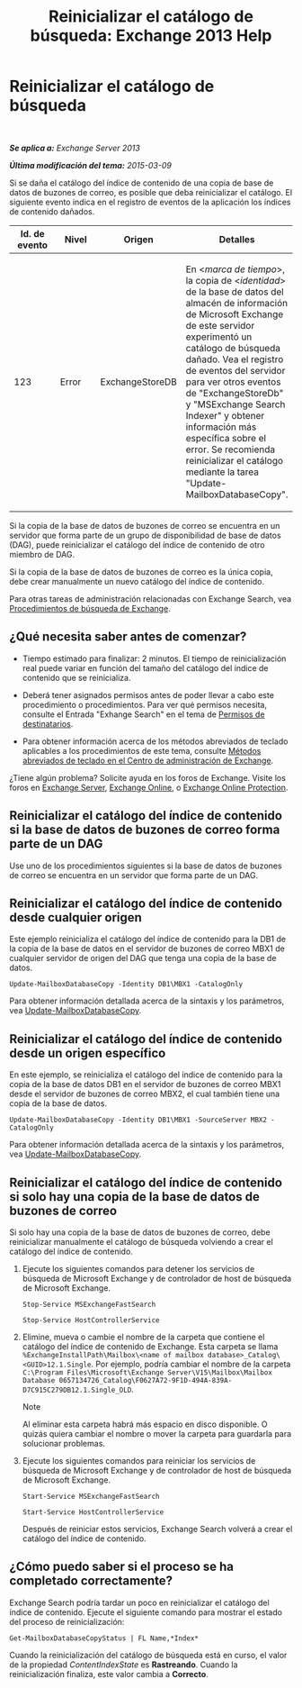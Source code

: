 ﻿---
title: 'Reinicializar el catálogo de búsqueda: Exchange 2013 Help'
TOCTitle: Reinicializar el catálogo de búsqueda
ms:assetid: 9d873bd4-0422-4975-b5e2-82a347479115
ms:mtpsurl: https://technet.microsoft.com/es-es/library/Ee633475(v=EXCHG.150)
ms:contentKeyID: 52062052
ms.date: 04/23/2018
mtps_version: v=EXCHG.150
ms.translationtype: HT
---

# Reinicializar el catálogo de búsqueda

 

_**Se aplica a:** Exchange Server 2013_

_**Última modificación del tema:** 2015-03-09_

Si se daña el catálogo del índice de contenido de una copia de base de datos de buzones de correo, es posible que deba reinicializar el catálogo. El siguiente evento indica en el registro de eventos de la aplicación los índices de contenido dañados.


<table>
<colgroup>
<col style="width: 25%" />
<col style="width: 25%" />
<col style="width: 25%" />
<col style="width: 25%" />
</colgroup>
<thead>
<tr class="header">
<th>Id. de evento</th>
<th>Nivel</th>
<th>Origen</th>
<th>Detalles</th>
</tr>
</thead>
<tbody>
<tr class="odd">
<td><p>123</p></td>
<td><p>Error</p></td>
<td><p>ExchangeStoreDB</p></td>
<td><p>En &lt;<em>marca de tiempo</em>&gt;, la copia de &lt;<em>identidad</em>&gt; de la base de datos del almacén de información de Microsoft Exchange de este servidor experimentó un catálogo de búsqueda dañado. Vea el registro de eventos del servidor para ver otros eventos de &quot;ExchangeStoreDb&quot; y &quot;MSExchange Search Indexer&quot; y obtener información más específica sobre el error. Se recomienda reinicializar el catálogo mediante la tarea &quot;Update-MailboxDatabaseCopy&quot;.</p></td>
</tr>
</tbody>
</table>


Si la copia de la base de datos de buzones de correo se encuentra en un servidor que forma parte de un grupo de disponibilidad de base de datos (DAG), puede reinicializar el catálogo del índice de contenido de otro miembro de DAG.

Si la copia de la base de datos de buzones de correo es la única copia, debe crear manualmente un nuevo catálogo del índice de contenido.

Para otras tareas de administración relacionadas con Exchange Search, vea [Procedimientos de búsqueda de Exchange](exchange-search-procedures-exchange-2013-help.md).

## ¿Qué necesita saber antes de comenzar?

  - Tiempo estimado para finalizar: 2 minutos. El tiempo de reinicialización real puede variar en función del tamaño del catálogo del índice de contenido que se reinicializa.

  - Deberá tener asignados permisos antes de poder llevar a cabo este procedimiento o procedimientos. Para ver qué permisos necesita, consulte el Entrada "Exhange Search" en el tema de [Permisos de destinatarios](recipients-permissions-exchange-2013-help.md).

  - Para obtener información acerca de los métodos abreviados de teclado aplicables a los procedimientos de este tema, consulte [Métodos abreviados de teclado en el Centro de administración de Exchange](keyboard-shortcuts-in-the-exchange-admin-center-exchange-online-protection-help.md).

¿Tiene algún problema? Solicite ayuda en los foros de Exchange. Visite los foros en [Exchange Server](https://go.microsoft.com/fwlink/p/?linkid=60612), [Exchange Online](https://go.microsoft.com/fwlink/p/?linkid=267542), o [Exchange Online Protection](https://go.microsoft.com/fwlink/p/?linkid=285351).

## Reinicializar el catálogo del índice de contenido si la base de datos de buzones de correo forma parte de un DAG

Use uno de los procedimientos siguientes si la base de datos de buzones de correo se encuentra en un servidor que forma parte de un DAG.

## Reinicializar el catálogo del índice de contenido desde cualquier origen

Este ejemplo reinicializa el catálogo del índice de contenido para la DB1 de la copia de la base de datos en el servidor de buzones de correo MBX1 de cualquier servidor de origen del DAG que tenga una copia de la base de datos.

    Update-MailboxDatabaseCopy -Identity DB1\MBX1 -CatalogOnly

Para obtener información detallada acerca de la sintaxis y los parámetros, vea [Update-MailboxDatabaseCopy](https://technet.microsoft.com/es-es/library/dd335201\(v=exchg.150\)).

## Reinicializar el catálogo del índice de contenido desde un origen específico

En este ejemplo, se reinicializa el catálogo del índice de contenido para la copia de la base de datos DB1 en el servidor de buzones de correo MBX1 desde el servidor de buzones de correo MBX2, el cual también tiene una copia de la base de datos.

    Update-MailboxDatabaseCopy -Identity DB1\MBX1 -SourceServer MBX2 -CatalogOnly

Para obtener información detallada acerca de la sintaxis y los parámetros, vea [Update-MailboxDatabaseCopy](https://technet.microsoft.com/es-es/library/dd335201\(v=exchg.150\)).

## Reinicializar el catálogo del índice de contenido si solo hay una copia de la base de datos de buzones de correo

Si solo hay una copia de la base de datos de buzones de correo, debe reinicializar manualmente el catálogo de búsqueda volviendo a crear el catálogo del índice de contenido.

1.  Ejecute los siguientes comandos para detener los servicios de búsqueda de Microsoft Exchange y de controlador de host de búsqueda de Microsoft Exchange.
    
        Stop-Service MSExchangeFastSearch
    
        Stop-Service HostControllerService

2.  Elimine, mueva o cambie el nombre de la carpeta que contiene el catálogo del índice de contenido de Exchange. Esta carpeta se llama `%ExchangeInstallPath\Mailbox\<name of mailbox database>_Catalog\<GUID>12.1.Single`. Por ejemplo, podría cambiar el nombre de la carpeta `C:\Program Files\Microsoft\Exchange Server\V15\Mailbox\Mailbox Database 0657134726_Catalog\F0627A72-9F1D-494A-839A-D7C915C279DB12.1.Single_OLD`.
    

    > [!NOTE]
    > Al eliminar esta carpeta habrá más espacio en disco disponible. O quizás quiera cambiar el nombre o mover la carpeta para guardarla para solucionar problemas.



3.  Ejecute los siguientes comandos para reiniciar los servicios de búsqueda de Microsoft Exchange y de controlador de host de búsqueda de Microsoft Exchange.
    
        Start-Service MSExchangeFastSearch
    
        Start-Service HostControllerService
    
    Después de reiniciar estos servicios, Exchange Search volverá a crear el catálogo del índice de contenido.

## ¿Cómo puedo saber si el proceso se ha completado correctamente?

Exchange Search podría tardar un poco en reinicializar el catálogo del índice de contenido. Ejecute el siguiente comando para mostrar el estado del proceso de reinicialización:

    Get-MailboxDatabaseCopyStatus | FL Name,*Index*

Cuando la reinicialización del catálogo de búsqueda está en curso, el valor de la propiedad *ContentIndexState* es **Rastreando**. Cuando la reinicialización finaliza, este valor cambia a **Correcto**.

